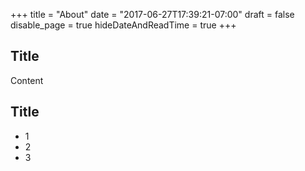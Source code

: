 +++
title = "About"
date = "2017-06-27T17:39:21-07:00"
draft = false
disable_page = true
hideDateAndReadTime = true
+++

## Title
Content

## Title
- 1
- 2
- 3